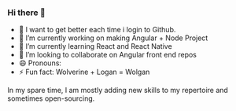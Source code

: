 ### Hi there 👋

- 📝 I want to get better each time i login to Github.
- 🔭 I’m currently working on making Angular + Node Project
- 🌱 I’m currently learning React and React Native
- 👯 I’m looking to collaborate on Angular front end repos
- 😄 Pronouns: 
- ⚡ Fun fact: Wolverine + Logan = Wolgan  

In my spare time, I am mostly adding new skills to my repertoire and sometimes open-sourcing.
